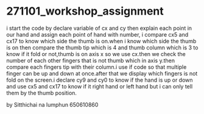# 271101_workshop_assignment

i start the code by declare variable of cx and cy then explain each point in our hand and assign each point of hand with number, i compare cx5 and cx17 to know which side the thumb is on.when i know which side the thumb is on then compare the thumb tip which is 4 and thumb column  which is 3 to know if it fold or not,thumb is on axis x so we use cx.then we check the number of each other fingers that is not thumb which in axis y.then compare each fingers tip with their column.i use if code so that multiple finger can be up and down at once.after that we display which fingers is not fold on the screen.i declare cy9 and cy0 to know if the hand is up or down and use cx5 and cx17 to know if it right hand or left hand but i can only tell them by the thumb position.


by Sitthichai na lumphun 650610860
